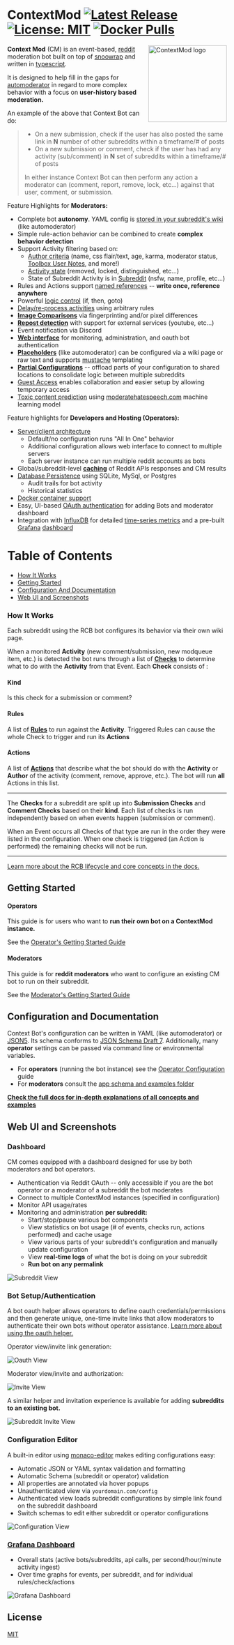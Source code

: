 # ContextMod [![Latest Release](https://img.shields.io/github/v/release/foxxmd/context-mod)](https://github.com/FoxxMD/context-mod/releases) [![License: MIT](https://img.shields.io/badge/License-MIT-yellow.svg)](https://opensource.org/licenses/MIT) [![Docker Pulls](https://img.shields.io/docker/pulls/foxxmd/context-mod)](https://hub.docker.com/r/foxxmd/context-mod)

<img src="/docs/logo.png" align="right"
alt="ContextMod logo" width="180" height="176">

**Context Mod** (CM) is an event-based, [reddit](https://reddit.com) moderation bot built on top of [snoowrap](https://github.com/not-an-aardvark/snoowrap) and written in [typescript](https://www.typescriptlang.org/).

It is designed to help fill in the gaps for [automoderator](https://www.reddit.com/wiki/automoderator/full-documentation) in regard to more complex behavior with a focus on **user-history based moderation.**

An example of the above that Context Bot can do:

> * On a new submission, check if the user has also posted the same link in **N** number of other subreddits within a timeframe/# of posts
> * On a new submission or comment, check if the user has had any activity (sub/comment) in **N** set of subreddits within a timeframe/# of posts
>
>In either instance Context Bot can then perform any action a moderator can (comment, report, remove, lock, etc...) against that user, comment, or submission.

Feature Highlights for **Moderators:**

* Complete bot **autonomy**. YAML config is [stored in your subreddit's wiki](/docs/subreddit/gettingStarted.md#setup-wiki-page) (like automoderator)
* Simple rule-action behavior can be combined to create **complex behavior detection**
* Support Activity filtering based on:
  * [Author criteria](/docs/subreddit/components/README.md#author-filter) (name, css flair/text, age, karma, moderator status, [Toolbox User Notes](https://www.reddit.com/r/toolbox/wiki/docs/usernotes), and more!)
  * [Activity state](/docs/subreddit/components/README.md#item-filter) (removed, locked, distinguished, etc...)
  * State of Subreddit Activity is in [Subreddit](/docs/subreddit/components/README.md#subreddit-filter) (nsfw, name, profile, etc...)
* Rules and Actions support [named references](/docs/subreddit/components/README.md#named-rules) -- **write once, reference anywhere**
* Powerful [logic control](/docs/subreddit/components/advancedConcepts/flowControl.md) (if, then, goto)
* [Delay/re-process activities](/docs/subreddit/components/README.md#dispatch) using arbitrary rules
* [**Image Comparisons**](/docs/imageComparison.md) via fingerprinting and/or pixel differences
* [**Repost detection**](/docs/subreddit/components/repost) with support for external services (youtube, etc...)
* Event notification via Discord
* [**Web interface**](#web-ui-and-screenshots) for monitoring, administration, and oauth bot authentication
* [**Placeholders**](/docs/subreddit/actionTemplating.md) (like automoderator) can be configured via a wiki page or raw text and supports [mustache](https://mustache.github.io) templating
* [**Partial Configurations**](/docs/subreddit/components/README.md#partial-configurations) -- offload parts of your configuration to shared locations to consolidate logic between multiple subreddits
* [Guest Access](/docs/subreddit/README.md#guest-access) enables collaboration and easier setup by allowing temporary access
* [Toxic content prediction](/docs/subreddit/components/README.md#moderatehatespeechcom-predictions) using [moderatehatespeech.com](https://moderatehatespeech.com) machine learning model

Feature highlights for **Developers and Hosting (Operators):**

* [Server/client architecture](/docs/serverClientArchitecture.md)
  * Default/no configuration runs "All In One" behavior
  * Additional configuration allows web interface to connect to multiple servers
  * Each server instance can run multiple reddit accounts as bots
* Global/subreddit-level [**caching**](/docs/operator/caching.md) of Reddit APIs responses and CM results
* [Database Persistence](/docs/operator/database.md) using SQLite, MySql, or Postgres
  * Audit trails for bot activity
  * Historical statistics
* [Docker container support](/docs/operator/installation.md#docker-recommended)
* Easy, UI-based [OAuth authentication](/docs/operator/addingBot.md) for adding Bots and moderator dashboard
* Integration with [InfluxDB](https://www.influxdata.com) for detailed [time-series metrics](/docs/operator/database.md#influx) and a pre-built [Grafana](https://grafana.com) [dashboard](/docs/operator/database.md#grafana)

# Table of Contents

* [How It Works](#how-it-works)
* [Getting Started](#getting-started)
* [Configuration And Documentation](#configuration-and-documentation)
* [Web UI and Screenshots](#web-ui-and-screenshots)

### How It Works

Each subreddit using the RCB bot configures its behavior via their own wiki page. 

When a monitored **Activity** (new comment/submission, new modqueue item, etc.) is detected the bot runs through a list of [**Checks**](/docs/subreddit/components/README.md#checks) to determine what to do with the **Activity** from that Event. Each **Check** consists of :

#### Kind

Is this check for a submission or comment?

#### Rules

A list of [**Rules**](/docs/subreddit/components/README.md#rules) to run against the **Activity**. Triggered Rules can cause the whole Check to trigger and run its **Actions**

#### Actions

A list of [**Actions**](/docs/subreddit/components/README.md#actions) that describe what the bot should do with the **Activity** or **Author** of the activity (comment, remove, approve, etc.). The bot will run **all** Actions in this list.

___

The **Checks** for a subreddit are split up into **Submission Checks** and **Comment Checks** based on their **kind**. Each list of checks is run independently based on when events happen (submission or comment).

When an Event occurs all Checks of that type are run in the order they were listed in the configuration. When one check is triggered (an Action is performed) the remaining checks will not be run.

___

[Learn more about the RCB lifecycle and core concepts in the docs.](/docs/README.md#how-it-works)

## Getting Started

#### Operators

This guide is for users who want to **run their own bot on a ContextMod instance.**

See the [Operator's Getting Started Guide](/docs/operator/gettingStarted.md)

#### Moderators

This guide is for **reddit moderators** who want to configure an existing CM bot to run on their subreddit.

See the [Moderator's Getting Started Guide](/docs/subreddit/gettingStarted.md)

## Configuration and Documentation

Context Bot's configuration can be written in YAML (like automoderator) or [JSON5](https://json5.org/). Its schema conforms to [JSON Schema Draft 7](https://json-schema.org/). Additionally, many **operator** settings can be passed via command line or environmental variables.

* For **operators** (running the bot instance) see the [Operator Configuration](/docs/operator/configuration.md) guide
* For **moderators** consult the [app schema and examples folder](/docs/README.md#configuration-and-usage)

[**Check the full docs for in-depth explanations of all concepts and examples**](/docs)

## Web UI and Screenshots

### Dashboard

CM comes equipped with a dashboard designed for use by both moderators and bot operators.

* Authentication via Reddit OAuth -- only accessible if you are the bot operator or a moderator of a subreddit the bot moderates
* Connect to multiple ContextMod instances (specified in configuration)
* Monitor API usage/rates
* Monitoring and administration **per subreddit:**
  * Start/stop/pause various bot components
  * View statistics on bot usage (# of events, checks run, actions performed) and cache usage
  * View various parts of your subreddit's configuration and manually update configuration
  * View **real-time logs** of what the bot is doing on your subreddit
  * **Run bot on any permalink**

![Subreddit View](docs/images/subredditStatus.jpg)

### Bot Setup/Authentication

A bot oauth helper allows operators to define oauth credentials/permissions and then generate unique, one-time invite links that allow moderators to authenticate their own bots without operator assistance. [Learn more about using the oauth helper.](docs/operator/addingBot.md#cm-oauth-helper-recommended)

Operator view/invite link generation:

![Oauth View](docs/images/oauth.jpg)

Moderator view/invite and authorization:

![Invite View](docs/images/oauth-invite.jpg)

A similar helper and invitation experience is available for adding **subreddits to an existing bot.**

![Subreddit Invite View](docs/images/subredditInvite.jpg)

### Configuration Editor

A built-in editor using [monaco-editor](https://microsoft.github.io/monaco-editor/) makes editing configurations easy:

* Automatic JSON or YAML syntax validation and formatting
* Automatic Schema (subreddit or operator) validation
* All properties are annotated via hover popups
* Unauthenticated view via `yourdomain.com/config`
* Authenticated view loads subreddit configurations by simple link found on the subreddit dashboard
* Switch schemas to edit either subreddit or operator configurations

![Configuration View](docs/images/editor.jpg)

### [Grafana Dashboard](/docs/operator/database.md#grafana)

* Overall stats (active bots/subreddits, api calls, per second/hour/minute activity ingest)
* Over time graphs for events, per subreddit, and for individual rules/check/actions

![Grafana Dashboard](/docs/images/grafana.jpg)

## License

[MIT](/LICENSE)
